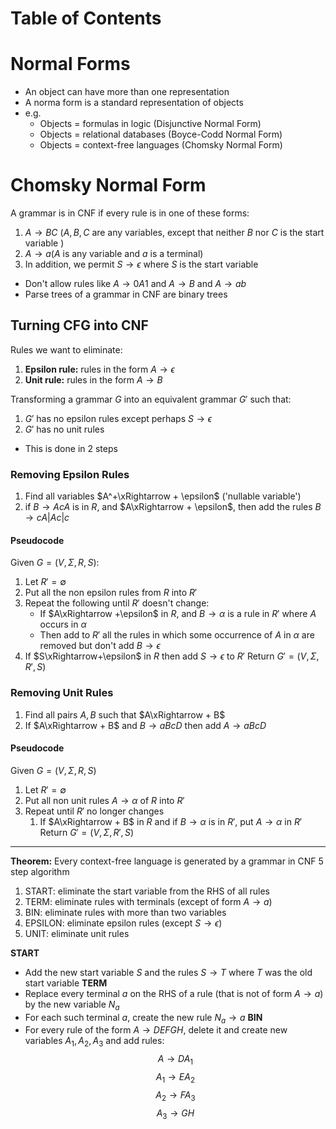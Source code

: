 # Table of Contents

# Normal Forms
- An object can have more than one representation
- A norma form is a standard representation of objects
- e.g.
	- Objects = formulas in logic (Disjunctive Normal Form)
	- Objects = relational databases (Boyce-Codd Normal Form)
	- Objects = context-free languages (Chomsky Normal Form)
# Chomsky Normal Form
A grammar is in CNF if every rule is in one of these forms:
1. $A\rightarrow BC$ $(A, B, C$ are any variables, except that neither $B$ nor $C$ is the start variable $)$
2. $A\rightarrow a(A$ is any variable and $a$ is a terminal$)$
3. In addition, we permit $S\rightarrow \epsilon$ where $S$ is the start variable
- Don't allow rules like $A\rightarrow0A1$ and $A\rightarrow B$ and $A\rightarrow ab$
- Parse trees of a grammar in CNF are binary trees
## Turning CFG into CNF
Rules we want to eliminate:
1. **Epsilon rule:** rules in the form $A\rightarrow \epsilon$
2. **Unit rule:** rules in the form $A\rightarrow B$

Transforming a grammar $G$ into an equivalent grammar $G'$ such that:
1. $G'$ has no epsilon rules except perhaps $S\rightarrow\epsilon$
2. $G'$ has no unit rules
- This is done in 2 steps
### Removing Epsilon Rules
1. Find all variables $A^+\xRightarrow + \epsilon$ ('nullable variable')
2. if $B\rightarrow AcA$ is in $R$, and $A\xRightarrow + \epsilon$, then add the rules $B\rightarrow cA|Ac|c$
#### Pseudocode
Given $G=(V,\Sigma,R,S):$
1. Let $R'=\emptyset$
2. Put all the non epsilon rules from $R$ into $R'$
3. Repeat the following until $R'$ doesn't change:
	- If $A\xRightarrow +\epsilon$  in $R$, and $B\rightarrow \alpha$ is a rule in $R'$ where $A$ occurs in $\alpha$
	- Then add to $R'$ all the rules in which some occurrence of $A$ in $\alpha$ are removed but don't add $B\rightarrow \epsilon$
4. If $S\xRightarrow+\epsilon$ in $R$ then add $S\rightarrow\epsilon$ to $R'$
Return $G'=(V,\Sigma, R', S)$

### Removing Unit Rules
1. Find all pairs $A,B$ such that $A\xRightarrow + B$
2. If $A\xRightarrow + B$ and $B\rightarrow aBcD$ then add $A\rightarrow aBcD$
#### Pseudocode
Given $G = (V,\Sigma,R,S)$
1. Let $R' = \emptyset$
2. Put all non unit rules $A\rightarrow\alpha$ of $R$ into $R'$
3. Repeat until $R'$ no longer changes
	1. If $A\xRightarrow + B$ in $R$ and if $B\rightarrow\alpha$ is in $R'$, put $A\rightarrow\alpha$ in $R'$
Return $G'=(V,\Sigma,R',S)$
---
**Theorem:** Every context-free language is generated by a grammar in CNF
5 step algorithm
1. START: eliminate the start variable from the RHS of all rules
2. TERM: eliminate rules with terminals (except of form $A\rightarrow a$)
3. BIN: eliminate rules with more than two variables
4. EPSILON: eliminate epsilon rules (except $S\rightarrow\epsilon$)
5. UNIT: eliminate unit rules

**START**
- Add the new start variable $S$ and the rules $S\rightarrow T$ where $T$ was the old start variable
**TERM**
- Replace every terminal $a$ on the RHS of a rule (that is not of form $A\rightarrow a$) by the new variable $N_a$
- For each such terminal $a$, create the new rule $N_a\rightarrow a$
**BIN**
- For every rule of the form $A\rightarrow DEFGH$, delete it and create new variables $A_1,A_2,A_3$ and add rules:
$$A\rightarrow DA_1$$
$$A_1\rightarrow EA_2$$
$$A_2\rightarrow FA_3$$
$$A_3\rightarrow GH$$
